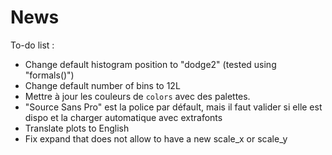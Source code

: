News
================================================================================

To-do list : 

+ Change default histogram position to "dodge2" (tested using "formals()")
+ Change default number of bins to 12L
+ Mettre à jour les couleurs de `colors` avec des palettes.
+ "Source Sans Pro" est la police par défault, mais il faut valider si elle est dispo et la charger automatique avec extrafonts
+ Translate plots to English
+ Fix expand that does not allow to have a new scale_x or scale_y
